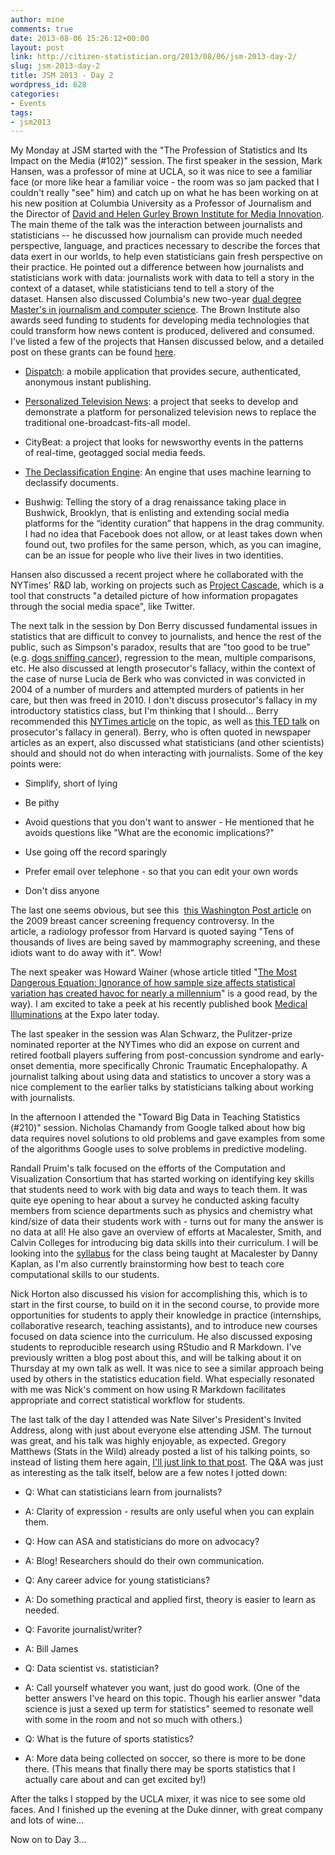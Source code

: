 ```yaml
---
author: mine
comments: true
date: 2013-08-06 15:26:12+00:00
layout: post
link: http://citizen-statistician.org/2013/08/06/jsm-2013-day-2/
slug: jsm-2013-day-2
title: JSM 2013 - Day 2
wordpress_id: 628
categories:
- Events
tags:
- jsm2013
---
```


My Monday at JSM started with the "The Profession of Statistics and Its Impact on the Media (#102)" session. The first speaker in the session, Mark Hansen, was a professor of mine at UCLA, so it was nice to see a familiar face (or more like hear a familiar voice - the room was so jam packed that I couldn't really "see" him) and catch up on what he has been working on at his new position at Columbia University as a Professor of Journalism and the Director of [David and Helen Gurley Brown Institute for Media Innovation](http://brown.stanford.edu/). The main theme of the talk was the interaction between journalists and statisticians -- he discussed how journalism can provide much needed perspective, language, and practices necessary to describe the forces that data exert in our worlds, to help even statisticians gain fresh perspective on their practice. He pointed out a difference between how journalists and statisticians work with data: journalists work with data to tell a story in the context of a dataset, while statisticians tend to tell a story of the dataset. Hansen also discussed Columbia's new two-year [dual degree Master's in journalism and computer science](http://www.journalism.columbia.edu/page/276-dualdegree-journalism-computer-science/279). The Brown Institute also awards seed funding to students for developing media technologies that could transform how news content is produced, delivered and consumed. I've listed a few of the projects that Hansen discussed below, and a detailed post on these grants can be found [here](http://news.stanford.edu/news/2013/june/magic-grant-awards-062013.html).



	
  * [Dispatch](http://dispatchapp.tumblr.com/): a mobile application that provides secure, authenticated, anonymous instant publishing.

	
  * [Personalized Television News](http://www.ee.columbia.edu/ln/dvmm/PTVNews/): a project that seeks to develop and demonstrate a platform for personalized television news to replace the traditional one-broadcast-fits-all model.


	
  * CityBeat: a project that looks for newsworthy events in the patterns of real-time, geotagged social media feeds.

	
  * [The Declassification Engine](http://www.declassification-engine.org/): An engine that uses machine learning to declassify documents.

	
  * Bushwig: Telling the story of a drag renaissance taking place in Bushwick, Brooklyn, that is enlisting and extending social media platforms for the “identity curation” that happens in the drag community. I had no idea that Facebook does not allow, or at least takes down when found out, two profiles for the same person, which, as you can imagine, can be an issue for people who live their lives in two identities.


Hansen also discussed a recent project where he collaborated with the NYTimes' R&D lab, working on projects such as [Project Cascade](http://nytlabs.com/projects/cascade.html), which is a tool that constructs "a detailed picture of how information propagates through the social media space", like Twitter.

The next talk in the session by Don Berry discussed fundamental issues in statistics that are difficult to convey to journalists, and hence the rest of the public, such as Simpson's paradox, results that are "too good to be true" (e.g. [dogs sniffing cancer](http://www.nytimes.com/2006/01/17/health/17dog.html?_r=0)), regression to the mean, multiple comparisons, etc. He also discussed at length prosecutor's fallacy, within the context of the case of nurse Lucia de Berk who was convicted in was convicted in 2004 of a number of murders and attempted murders of patients in her care, but then was freed in 2010. I don't discuss prosecutor's fallacy in my introductory statistics class, but I'm thinking that I should... Berry recommended this [NYTimes article](http://buchanan.blogs.nytimes.com/2007/05/16/the-prosecutors-fallacy/) on the topic, as well as [this TED talk](http://www.ted.com/talks/peter_donnelly_shows_how_stats_fool_juries.html) on prosecutor's fallacy in general). Berry, who is often quoted in newspaper articles as an expert, also discussed what statisticians (and other scientists) should and should not do when interacting with journalists. Some of the key points were:



	
  * Simplify, short of lying

	
  * Be pithy

	
  * Avoid questions that you don't want to answer - He mentioned that he avoids questions like "What are the economic implications?"

	
  * Use going off the record sparingly

	
  * Prefer email over telephone - so that you can edit your own words

	
  * Don't diss anyone


The last one seems obvious, but see this  [this Washington Post article](http://articles.washingtonpost.com/2009-11-17/news/36877178_1_annual-mammograms-biopsies-and-unneeded-treatment-routine-mammograms) on the 2009 breast cancer screening frequency controversy. In the article, a radiology professor from Harvard is quoted saying "Tens of thousands of lives are being saved by mammography screening, and these idiots want to do away with it". Wow!

The next speaker was Howard Wainer (whose article titled "[The Most Dangerous Equation: Ignorance of how sample size affects statistical variation has created havoc for nearly a millennium](http://nsmn1.uh.edu/dgraur/niv/TheMostDangerousEquation.pdf)" is a good read, by the way). I am excited to take a peek at his recently published book [Medical Illuminations](http://www.amazon.com/Medical-Illuminations-Visualization-Statistical-Healthcare/dp/0199668795) at the Expo later today.

The last speaker in the session was Alan Schwarz, the Pulitzer-prize nominated reporter at the NYTimes who did an expose on current and retired football players suffering from post-concussion syndrome and early-onset dementia, more specifically Chronic Traumatic Encephalopathy. A journalist talking about using data and statistics to uncover a story was a nice complement to the earlier talks by statisticians talking about working with journalists.

In the afternoon I attended the "Toward Big Data in Teaching Statistics (#210)" session. Nicholas Chamandy from Google talked about how big data requires novel solutions to old problems and gave examples from some of the algorithms Google uses to solve problems in predictive modeling.

Randall Pruim's talk focused on the efforts of the Computation and Visualization Consortium that has started working on identifying key skills that students need to work with big data and ways to teach them. It was quite eye opening to hear about a survey he conducted asking faculty members from science departments such as physics and chemistry what kind/size of data their students work with - turns out for many the answer is no data at all! He also gave an overview of efforts at Macalester, Smith, and Calvin Colleges for introducing big data skills into their curriculum. I will be looking into the [syllabus](http://rstudio-pubs-static.s3.amazonaws.com/4592_cf97a449c7054a128ede41d560232cdd.html) for the class being taught at Macalester by Danny Kaplan, as I'm also currently brainstorming how best to teach core computational skills to our students.

Nick Horton also discussed his vision for accomplishing this, which is to start in the first course, to build on it in the second course, to provide more opportunities for students to apply their knowledge in practice (internships, collaborative research, teaching assistants), and to introduce new courses focused on data science into the curriculum. He also discussed exposing students to reproducible research using RStudio and R Markdown. I've previously written a blog post about this, and will be talking about it on Thursday at my own talk as well. It was nice to see a similar approach being used by others in the statistics education field. What especially resonated with me was Nick's comment on how using R Markdown facilitates appropriate and correct statistical workflow for students.

The last talk of the day I attended was Nate Silver's President's Invited Address, along with just about everyone else attending JSM. The turnout was great, and his talk was highly enjoyable, as expected. Gregory Matthews (Stats in the Wild) already posted a list of his talking points, so instead of listing them here again, [I'll just link to that post](http://statsinthewild.com/2013/08/05/nate-silvers-talk-a-summary-of-his-points/). The Q&A was just as interesting as the talk itself, below are a few notes I jotted down:



	
  * Q: What can statisticians learn from journalists?

	
  * A: Clarity of expression - results are only useful when you can explain them.



	
  * Q: How can ASA and statisticians do more on advocacy?

	
  * A: Blog! Researchers should do their own communication.



	
  * Q: Any career advice for young statisticians?

	
  * A: Do something practical and applied first, theory is easier to learn as needed.



	
  * Q: Favorite journalist/writer?

	
  * A: Bill James



	
  * Q: Data scientist vs. statistician?

	
  * A: Call yourself whatever you want, just do good work. (One of the better answers I've heard on this topic. Though his earlier answer "data science is just a sexed up term for statistics" seemed to resonate well with some in the room and not so much with others.)



	
  * Q: What is the future of sports statistics?

	
  * A: More data being collected on soccer, so there is more to be done there. (This means that finally there may be sports statistics that I actually care about and can get excited by!)


After the talks I stopped by the UCLA mixer, it was nice to see some old faces. And I finished up the evening at the Duke dinner, with great company and lots of wine...

Now on to Day 3...
